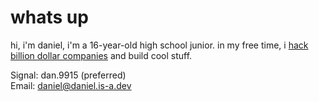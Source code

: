# whats up
hi, i'm daniel, i'm a 16-year-old high school junior. in my free time, i [hack billion dollar companies](https://hackerone.com/daniel) and build cool stuff.

Signal: dan.9915 (preferred)<br>
Email: daniel@daniel.is-a.dev<br>
